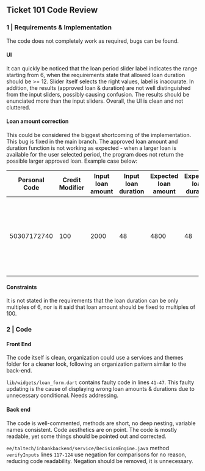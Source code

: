 ## Ticket 101 Code Review

### 1 | Requirements & Implementation

The code does not completely work as required, bugs can be found.

#### UI

It can quickly be noticed that the loan period slider label indicates the range starting from 6,
when the requirements state that allowed loan duration should be >= 12. Slider itself selects the right values,
label is inaccurate. In addition, the results (approved loan & duration) are not well distinguished from
the input sliders, possibly causing confusion. The results should be enunciated more than the input sliders.
Overall, the UI is clean and not cluttered.

#### Loan amount correction

This could be considered the biggest shortcoming of the implementation. This bug is fixed in the main branch.
The approved loan amount and duration function is not working as expected - when a larger loan is available for the user selected period,
the program does not return the possible larger approved loan. Example case below:


| Personal Code 	| Credit Modifier 	 | Input loan amount   	 | Input loan duration 	 | Expected loan amount 	 | Expected loan duration 	 | Actual loan amount 	 | Actual loan duration 	 | Fault 	                                                                   |
|---------------	|-------------------|-----------------------|-----------------------|------------------------|--------------------------|----------------------|------------------------|---------------------------------------------------------------------------|
|    50307172740 	| 100 	             | 2000    	             | 48	                   | 4800	                  | 	48                      | 	    2000            | 	 48                   | Loan amount is not corrected if selected period allows for a larger loan. |


#### Constraints

It is not stated in the requirements that the loan duration can be only multiples of 6, nor is it said that loan amount should be fixed to multiples of 100.


### 2 | Code

#### Front End

The code itself is clean, organization could use a services and themes folder for a cleaner look, following
an organization pattern similar to the back-end.

`lib/widgets/loan_form.dart` contains faulty code in lines `41-47`. This faulty updating is the cause of displaying
wrong loan amounts & durations due to unnecessary conditional. Needs addressing.

#### Back end

The code is well-commented, methods are short, no deep nesting, variable names consistent. Code aesthetics
are on point. The code is mostly readable, yet some things should be pointed out and corrected.

`ee/taltech/inbankbackend/service/DecisionEngine.java` method `verifyInputs` lines `117-124` use negation for comparisons for no reason,
reducing code readability. Negation should be removed, it is unnecessary.

